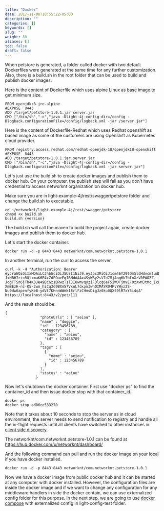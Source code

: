 ```yaml
---
title: "Docker"
date: 2017-11-08T10:55:22-05:00
description: ""
categories: []
keywords: []
slug: ""
weight: 80
aliases: []
toc: false
draft: false
---
```


When petstore is generated, a folder called docker with two default Dockerfiles were
generated at the same time for any further customization. Also, there is a build.sh
in the root folder that can be used to build and publish docker images. 

Here is the content of Dockerfile which uses alpine Linux as base image to get minimum
size. 

```
FROM openjdk:8-jre-alpine
#EXPOSE  8443
ADD /target/petstore-1.0.1.jar server.jar
CMD ["/bin/sh","-c","java -Dlight-4j-config-dir=/config -Dlogback.configurationFile=/config/logback.xml -jar /server.jar"]
``` 

Here is the content of Dockerfile-Redhat which uses Redhat openshift as based image as
some of the customers are using Openshift as Kubernetes cloud provider. 

```
FROM registry.access.redhat.com/redhat-openjdk-18/openjdk18-openshift
#EXPOSE  8443
ADD /target/petstore-1.0.1.jar server.jar
CMD ["/bin/sh","-c","java -Dlight-4j-config-dir=/config -Dlogback.configurationFile=/config/logback.xml -jar server.jar"]
```  
 
Let's just use the build.sh to create docker images and publish them to docker hub. On
your computer, the publish step will fail as you don't have credential to access networknt
organization on docker hub. 

Make sure you are in light-example-4j/rest/swagger/petstore folder and change the build.sh
to executable. 

```
cd ~/networknt/light-example-4j/rest/swagger/petstore
chmod +x build.sh
build.sh {version}
```

The build.sh will call the maven to build the project again, create docker images and publish
them to docker hub. 


Let's start the docker container.

```
docker run -d -p 8443:8443 networknt/com.networknt.petstore-1.0.1
```

In another terminal, run the curl to access the server.

```
curl -k -H "Authorization: Bearer eyJraWQiOiIxMDAiLCJhbGciOiJSUzI1NiJ9.eyJpc3MiOiJ1cm46Y29tOm5ldHdvcmtudDpvYXV0aDI6djEiLCJhdWQiOiJ1cm46Y29tLm5ldHdvcmtudCIsImV4cCI6MTc5NDg3MzA1MiwianRpIjoiSjFKdmR1bFFRMUF6cjhTNlJueHEwQSIsImlhdCI6MTQ3OTUxMzA1MiwibmJmIjoxNDc5NTEyOTMyLCJ2ZXJzaW9uIjoiMS4wIiwidXNlcl9pZCI6InN0ZXZlIiwidXNlcl90eXBlIjoiRU1QTE9ZRUUiLCJjbGllbnRfaWQiOiJmN2Q0MjM0OC1jNjQ3LTRlZmItYTUyZC00YzU3ODc0MjFlNzIiLCJzY29wZSI6WyJ3cml0ZTpwZXRzIiwicmVhZDpwZXRzIl19.gUcM-JxNBH7rtoRUlxmaK6P4xZdEOueEqIBNddAAx4SyWSy2sV7d7MjAog6k7bInXzV0PWOZZ-JdgTTSn6jTb4K3Je49BcGz1BRwzTslJIOwmvqyziF3lcg6aF5iWOTjmVEF0zXwMJtMc_IcF9FAA8iQi2s5l0DYgkMrjkQ3fBhWnopgfkzjbCuZU2mHDSQ6DJmomWpnE9hDxBp_lGjsQ73HWNNKN-XmBEzH-nz-K5-2wm_hiCq3d0BXm57VxuL7dxpnIwhOIMAYR04PvYHyz2S-Nu9dw6apenfyKe8-ydVt7KHnnWWmk1ErlFzCHmsDigJz0ku0QX59lM7xY5i4qA" https://localhost:8443/v2/pet/111
```

And the result should be:

```
{
                "photoUrls" : [ "aeiou" ],
                "name" : "doggie",
                "id" : 123456789,
                "category" : {
                  "name" : "aeiou",
                  "id" : 123456789
                },
                "tags" : [
                  {
                    "name" : "aeiou",
                    "id" : 123456789
                  }
                ],
                "status" : "aeiou"
              }

```

Now let's shutdown the docker container. First use "docker ps" to find the container_id
and then issue docker stop with that container_id.

```
docker ps
docker stop ad86cc533270
```

Note that it takes about 10 seconds to stop the server as in cloud environment, the server
needs to send notification to registry and handle all the in-flight requests until all clients 
have switched to other instances in [client side discovery][]. 

The networknt/com.networknt.petstore-1.0.1 can be found at 
https://hub.docker.com/u/networknt/dashboard/

And the following command can pull and run the docker image on your local if you have
docker installed.

```
docker run -d -p 8443:8443 networknt/com.networknt.petstore-1.0.1
```

Now we have a docker image from public docker hub and it can be started at any computer
with docker installed. However, the configuration files are inside the docker image and
if we want to change any configuration for any middleware handlers in side the docker
contain, we can use externalized config folder for this purpose. In the next step, we are
going to use [docker compose][] with externalized config in light-config-test folder.  

[client side discovery]: /tutorial/common/discovery/
[docker compose]: /tutorial/rest/swagger/petstore/compose/
